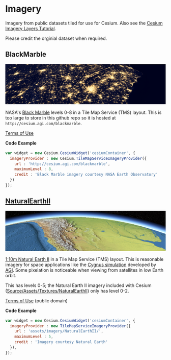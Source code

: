 Imagery
=======

Imagery from public datasets tiled for use for Cesium.  Also see the [Cesium Imagery Layers Tutorial](http://cesium.agi.com/2013/01/04/Cesium-Imagery-Layers-Tutorial/).

Please credit the orginial dataset when required.

BlackMarble
-----------

[![](images/BlackMarble.png)](BlackMarble/)

NASA's [Black Marble](http://earthobservatory.nasa.gov/Features/NightLights/) levels 0-8 in a Tile Map Service (TMS) layout.  This is too large to store in this github repo so it is hosted at `http://cesium.agi.com/blackmarble`.

[Terms of Use](http://www.nasa.gov/audience/formedia/features/MP_Photo_Guidelines.html)

**Code Example**

```javascript
var widget = new Cesium.CesiumWidget('cesiumContainer', {
  imageryProvider : new Cesium.TileMapServiceImageryProvider({
    url : 'http://cesium.agi.com/blackmarble',
    maximumLevel : 8,
    credit : 'Black Marble imagery courtesy NASA Earth Observatory'
  })
});
```

[NaturalEarthII](NaturalEarthII/)
--------------

[![](images/NaturalEarthII.png)](NaturalEarthII/)

[1:10m Natural Earth II](http://www.naturalearthdata.com/downloads/10m-raster-data/10m-natural-earth-2/) in a Tile Map Service (TMS) layout.  This is reasonable imagery for space applications like the [Cygnus simulation](http://cesium.agi.com/cygnus/) developed by [AGI](http://www.agi.com/).  Some pixelation is noticeable when viewing from satellites in low Earth orbit.

This has levels 0-5; the Natural Earth II imagery included with Cesium ([Source/Assets/Textures/NaturalEarthII](https://github.com/AnalyticalGraphicsInc/cesium/tree/master/Source/Assets/Textures/NaturalEarthII)) only has level 0-2.

[Terms of Use](http://www.naturalearthdata.com/about/terms-of-use/) (public domain)

**Code Example**

```javascript
var widget = new Cesium.CesiumWidget('cesiumContainer', {
  imageryProvider : new TileMapServiceImageryProvider({
    url : 'assets/imagery/NaturalEarthII/',
    maximumLevel : 5,
    credit : 'Imagery courtesy Natural Earth'
  }),
});

```
